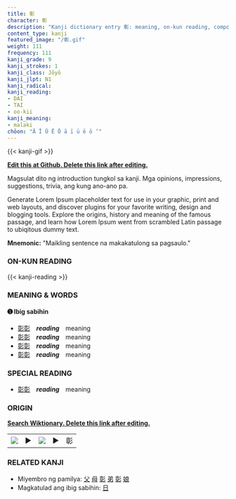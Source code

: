 ```yaml
---
title: 彰
character: 彰
description: "Kanji dictionary entry 彰: meaning, on-kun reading, compounds, origin, related kanji"
content_type: kanji
featured_image: "/彰.gif"
weight: 111
frequency: 111
kanji_grade: 9
kanji_strokes: 1
kanji_class: Jōyō
kanji_jlpt: N1
kanji_radical: 
kanji_reading: 
- DAI
- TAI
- oo-kii
kanji_meaning:
- malaki
chōon: "Ā Ī Ū Ē Ō ā ī ū ē ō ’"
---
```

[//]: # (Don't edit the line below. Kanji animated GIF code is automatically generated.)
{{< kanji-gif >}}

[//]: # (Edit below this line.)

**[Edit this at Github. Delete this link after editing.](https://github.com/tim0g/tim/tree/main/content/kanji/彰/index.md)**

Magsulat dito ng introduction tungkol sa kanji. Mga opinions, impressions, suggestions, trivia, ang kung ano-ano pa.

Generate Lorem Ipsum placeholder text for use in your graphic, print and web layouts, and discover plugins for your favorite writing, design and blogging tools. Explore the origins, history and meaning of the famous passage, and learn how Lorem Ipsum went from scrambled Latin passage to ubiqitous dummy text.
 
**Mnemonic:** "Maikling sentence na makakatulong sa pagsaulo."

### ON-KUN READING

[//]: # (Don't edit the line below. ON-KUN READING code is automatically generated.)
{{< kanji-reading >}}

### MEANING & WORDS

#### ➊ **Ibig sabihin**
  - [彰](../彰)[彰](../彰)　***reading***　meaning
  - [彰](../彰)[彰](../彰)　***reading***　meaning
  - [彰](../彰)[彰](../彰)　***reading***　meaning
  - [彰](../彰)[彰](../彰)　***reading***　meaning

### SPECIAL READING
  - [彰](../彰)[彰](../彰)　***reading***　meaning

### ORIGIN

**[Search Wiktionary. Delete this link after editing.](https://wiktionary.org/wiki/彰)**
<table class="kanji-table"><tr><td>
<img src="60px-彰-bronze.svg.png">
</td><td>▶</td><td>
<img src="60px-彰-oracle.svg.png">
</td><td>▶</td>
<td class="kanji-origin">彰</td>
</tr></table>

### RELATED KANJI
- Miyembro ng pamilya: [父](../父) [母](../母) [彰](../彰) [弟](../弟) [彰](../彰) [娘](../娘)
- Magkatulad ang ibig sabihin: [日](../日)
